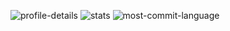 ![profile-details](https://github-profile-summary-cards.vercel.app/api/cards/profile-details?username=ken109&theme=monokai)
![stats](http://github-profile-summary-cards.vercel.app/api/cards/stats?username=ken109&theme=monokai)
![most-commit-language](http://github-profile-summary-cards.vercel.app/api/cards/most-commit-language?username=ken109&theme=monokai&exclude=swift)

<!-- <p align="center">
  <a href="https://www.buymeacoffee.com/ken109" target="_blank"><img src="https://cdn.buymeacoffee.com/buttons/v2/default-yellow.png" alt="Buy Me A Coffee" style="height: 60px !important;width: 217px !important;" ></a>
</p> -->

<!-- <a href="https://github.com/anuraghazra/github-readme-stats">
  <img align="left" src="https://github-readme-stats.vercel.app/api?username=ken109&count_private=true&show_icons=true&bg_color=30,e96443,904e95&title_color=fff&text_color=fff" />
</a>
<a href="https://github.com/anuraghazra/github-readme-stats">
  <img align="left" src="https://github-readme-stats.vercel.app/api/top-langs/?username=ken109&bg_color=30,e96443,904e95&title_color=fff&text_color=fff" />
</a> -->
